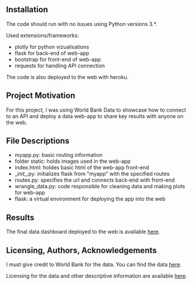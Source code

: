 ## Installation
The code should run with no issues using Python versions 3.*.

Used extensions/frameworks:
- plotly for python vizualisations
- flask for back-end of web-app
- bootstrap for front-end of web-app
- requests for handling API connection

The code is also deployed to the web with heroku.

## Project Motivation
For this project, I was using World Bank Data to showcase how to connect to an API and deploy a data web-app to share key results with anyone on the web.

## File Descriptions
- myapp.py: basic routing information
- folder static: holds images used in the web-app
- index.html: holdes basic html of the web-app front-end
- \__init__.py: initializes flask from "myapp" with the specified routes
- routes.py: specifies the url and connects back-end with front-end
- wrangle_data.py: code responsible for cleaning data and making plots for web-app
- flask: a virtual environment for deploying the app into the web

## Results
The final data dashboard deployed to the web is available [here](https://pmherpwbdashboard.herokuapp.com/).

## Licensing, Authors, Acknowledgements
I must give credit to World Bank for the data. You can find the data [here](https://data.worldbank.org/indicator).

Licensing for the data and other descriptive information are available [here](https://datacatalog.worldbank.org/public-licenses#:~:text=The%20World%20Bank%20Group%20makes,are%20available%20under%20other%20licenses.).
